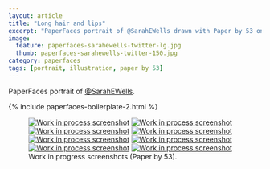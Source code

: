 ```yaml
---
layout: article
title: "Long hair and lips"
excerpt: "PaperFaces portrait of @SarahEWells drawn with Paper by 53 on an iPad."
image: 
  feature: paperfaces-sarahewells-twitter-lg.jpg
  thumb: paperfaces-sarahewells-twitter-150.jpg
category: paperfaces
tags: [portrait, illustration, paper by 53]
---
```


PaperFaces portrait of [@SarahEWells](http://twitter.com/sarahewells).

{% include paperfaces-boilerplate-2.html %}

<figure class="half">
  <a href="{{ site.url }}/images/paperfaces-sarahewells-process-1-lg.jpg"><img src="{{ site.url }}/images/paperfaces-sarahewells-process-1-600.jpg" alt="Work in process screenshot"></a>
  <a href="{{ site.url }}/images/paperfaces-sarahewells-process-2-lg.jpg"><img src="{{ site.url }}/images/paperfaces-sarahewells-process-2-600.jpg" alt="Work in process screenshot"></a>
  <a href="{{ site.url }}/images/paperfaces-sarahewells-process-3-lg.jpg"><img src="{{ site.url }}/images/paperfaces-sarahewells-process-3-600.jpg" alt="Work in process screenshot"></a>
  <a href="{{ site.url }}/images/paperfaces-sarahewells-process-4-lg.jpg"><img src="{{ site.url }}/images/paperfaces-sarahewells-process-4-600.jpg" alt="Work in process screenshot"></a>
  <a href="{{ site.url }}/images/paperfaces-sarahewells-process-5-lg.jpg"><img src="{{ site.url }}/images/paperfaces-sarahewells-process-5-600.jpg" alt="Work in process screenshot"></a>
  <a href="{{ site.url }}/images/paperfaces-sarahewells-process-6-lg.jpg"><img src="{{ site.url }}/images/paperfaces-sarahewells-process-6-600.jpg" alt="Work in process screenshot"></a>
  <a href="{{ site.url }}/images/paperfaces-sarahewells-process-7-lg.jpg"><img src="{{ site.url }}/images/paperfaces-sarahewells-process-7-600.jpg" alt="Work in process screenshot"></a>
  <a href="{{ site.url }}/images/paperfaces-sarahewells-process-8-lg.jpg"><img src="{{ site.url }}/images/paperfaces-sarahewells-process-8-600.jpg" alt="Work in process screenshot"></a>
  <figcaption>Work in progress screenshots (Paper by 53).</figcaption>
</figure>